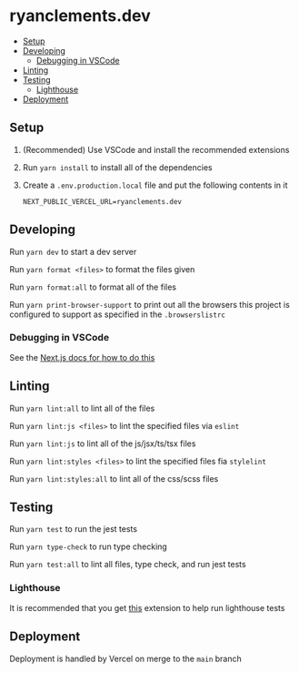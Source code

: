 # ryanclements.dev <!-- omit in toc -->

- [Setup](#setup)
- [Developing](#developing)
  - [Debugging in VSCode](#debugging-in-vscode)
- [Linting](#linting)
- [Testing](#testing)
  - [Lighthouse](#lighthouse)
- [Deployment](#deployment)

## Setup

1. (Recommended) Use VSCode and install the recommended extensions
2. Run `yarn install` to install all of the dependencies
3. Create a `.env.production.local` file and put the following contents in it

   ```.env
   NEXT_PUBLIC_VERCEL_URL=ryanclements.dev
   ```

## Developing

Run `yarn dev` to start a dev server

Run `yarn format <files>` to format the files given

Run `yarn format:all` to format all of the files

Run `yarn print-browser-support` to print out all the browsers this project is configured to support as specified in the `.browserslistrc`

### Debugging in VSCode

See the [Next.js docs for how to do this](https://nextjs.org/docs/advanced-features/debugging#debugging-with-vs-code)

## Linting

Run `yarn lint:all` to lint all of the files

Run `yarn lint:js <files>` to lint the specified files via `eslint`

Run `yarn lint:js` to lint all of the js/jsx/ts/tsx files

Run `yarn lint:styles <files>` to lint the specified files fia `stylelint`

Run `yarn lint:styles:all` to lint all of the css/scss files

## Testing

Run `yarn test` to run the jest tests

Run `yarn type-check` to run type checking

Run `yarn test:all` to lint all files, type check, and run jest tests

### Lighthouse

It is recommended that you get [this](https://chrome.google.com/webstore/detail/lighthouse/blipmdconlkpinefehnmjammfjpmpbjk/related) extension to help run lighthouse tests

## Deployment

Deployment is handled by Vercel on merge to the `main` branch
